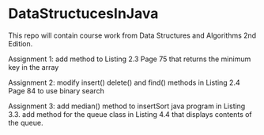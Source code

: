 # DataStructucesInJava

This repo will contain course work from Data Structures and Algorithms 2nd Edition. 

Assignment 1: add method to Listing 2.3 Page 75 that returns the minimum key in the array

Assignment 2: modify insert() delete() and find() methods in Listing 2.4 Page 84 to use binary search

Assignment 3: add median() method to insertSort java program in Listing 3.3. add method for the queue class in Listing 4.4 that displays contents of the queue. 